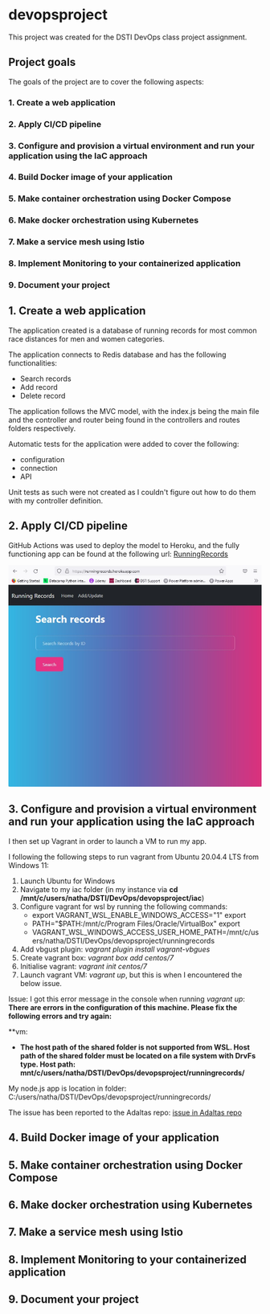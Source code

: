 # devopsproject

This project was created for the DSTI DevOps class project assignment. 

## Project goals

The goals of the project are to cover the following aspects:
### 1. Create a web application
### 2. Apply CI/CD pipeline
### 3. Configure and provision a virtual environment and run your application using the IaC approach
### 4. Build Docker image of your application
### 5. Make container orchestration using Docker Compose
### 6. Make docker orchestration using Kubernetes
### 7. Make a service mesh using Istio
### 8. Implement Monitoring to your containerized application
### 9. Document your project


## 1. Create a web application

The application created is a database of running records for most common race distances for men and women categories.

The application connects to Redis database and has the following functionalities:
- Search records
- Add record
- Delete record

The application follows the MVC model, with the index.js being the main file and the controller and router being found in the controllers and routes folders respectively.

Automatic tests for the application were added to cover the following:
- configuration 
- connection
- API

Unit tests as such were not created as I couldn't figure out how to do them with my controller definition.

## 2. Apply CI/CD pipeline

GitHub Actions was used to deploy the model to Heroku, and the fully functioning app can be found at the following url: 
[RunningRecords](https://runningrecords.herokuapp.com/)

![My_Heroku_app_home](images/heroku_homepage.jpg)

## 3. Configure and provision a virtual environment and run your application using the IaC approach

I then set up Vagrant in order to launch a VM to run my app. 

I following the following steps to run vagrant from Ubuntu 20.04.4 LTS from Windows 11:
1. Launch Ubuntu for Windows
2. Navigate to my iac folder (in my instance via **cd /mnt/c/users/natha/DSTI/DevOps/devopsproject/iac**)
3. Configure vagrant for wsl by running the following commands:
	- export VAGRANT_WSL_ENABLE_WINDOWS_ACCESS="1" export
	- PATH="$PATH:/mnt/c/Program Files/Oracle/VirtualBox" export
	- VAGRANT_WSL_WINDOWS_ACCESS_USER_HOME_PATH=/mnt/c/users/natha/DSTI/DevOps/devopsproject/runningrecords
4.	Add vbgust plugin: *vagrant plugin install vagrant-vbgues*
5.  Create vagrant box: *vagrant box add centos/7*
6.  Initialise vagrant: *vagrant init centos/7*
7.  Launch vagrant VM: *vagrant up*, but this is when I encountered the below issue.

Issue:
I got this error message in the console when running *vagrant up*:
**There are errors in the configuration of this machine. Please fix
the following errors and try again:**

**vm:
* **The host path of the shared folder is not supported from WSL. Host
path of the shared folder must be located on a file system with
DrvFs type. Host path: mnt/c/users/natha/DSTI/DevOps/devopsproject/runningrecords/**

My node.js app is location in folder:  C:/users/natha/DSTI/DevOps/devopsproject/runningrecords/

The issue has been reported to the Adaltas repo: [issue in Adaltas repo](https://github.com/adaltas/dsti-devops-2022-spring/issues/4)

## 4. Build Docker image of your application

## 5. Make container orchestration using Docker Compose

## 6. Make docker orchestration using Kubernetes

## 7. Make a service mesh using Istio

## 8. Implement Monitoring to your containerized application

## 9. Document your project